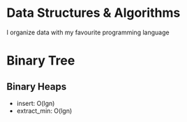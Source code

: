 # Data Structures & Algorithms
I organize data with my favourite programming language



# Binary Tree

## Binary Heaps
 - insert: O(lgn)
 - extract_min: O(lgn)